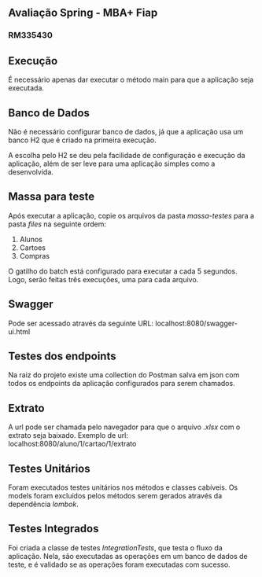 ## Avaliação Spring - MBA+ Fiap
### RM335430

## Execução
É necessário apenas dar executar o método main para que a aplicação seja executada.

## Banco de Dados
Não é necessário configurar banco de dados, já que a aplicação usa um banco H2 que é criado na primeira execução.

A escolha pelo H2 se deu pela facilidade de configuração e execução da aplicação, além de ser leve para uma aplicação simples como a desenvolvida.

## Massa para teste
Após executar a aplicação, copie os arquivos da pasta _massa-testes_ para a pasta _files_ na seguinte ordem:
1. Alunos
2. Cartoes
3. Compras

O gatilho do batch está configurado para executar a cada 5 segundos. Logo, serão feitas três execuções, uma para cada arquivo.

## Swagger
Pode ser acessado através da seguinte URL: localhost:8080/swagger-ui.html

## Testes dos endpoints
Na raiz do projeto existe uma collection do Postman salva em json com todos os endpoints da aplicação configurados para serem chamados.

## Extrato
A url pode ser chamada pelo navegador para que o arquivo _.xlsx_ com o extrato seja baixado.
Exemplo de url: localhost:8080/aluno/1/cartao/1/extrato

## Testes Unitários
Foram executados testes unitários nos métodos e classes cabíveis. Os models foram excluídos pelos métodos serem gerados através da dependência _lombok_.

## Testes Integrados
Foi criada a classe de testes _IntegrationTests_, que testa o fluxo da aplicação. Nela, são executadas as operações em um banco de dados de teste, e é validado se as operações foram executadas com sucesso.